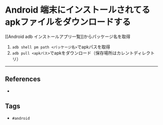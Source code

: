 # Android 端末にインストールされてるapkファイルをダウンロードする
[[Android adb インストールアプリ一覧]]からパッケージ名を取得
1. `adb shell pm path <パッケージ名>`でapkパスを取得
2. `adb pull <apkパス>`でapkをダウンロード（保存場所はカレントディレクトリ）

---
## References
- 

## Tags
- `#android` 